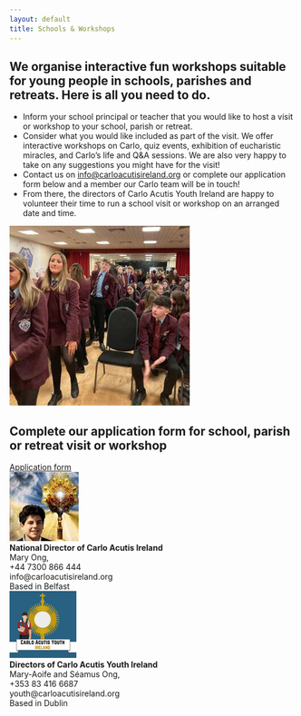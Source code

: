 ```yaml
---
layout: default
title: Schools & Workshops
---
```


<body class="bg-cover bg-no-repeat bg-center min-h-screen" style="background-image: url('/assets/images/1366250879.jpg');">
  <main class="container mx-auto py-12 px-4">
    <section class="mb-8 flex flex-col md:flex-row md:items-center md:justify-between">
      <div class="md:w-2/3">
        <h2 class="text-3xl font-bold text-gray-800 text-center mb-6">
          We organise interactive fun workshops suitable for young people in schools, parishes and retreats. Here is all you need to do.
        </h2>
        <ul class="list-disc list-inside text-lg space-y-3">
          <li>Inform your school principal or teacher that you would like to host a visit or workshop to your school, parish or retreat.</li>
          <li>
            Consider what you would like included as part of the visit.
            We offer interactive workshops on Carlo, quiz events, exhibition of eucharistic miracles, and Carlo’s life and Q&amp;A sessions. We are also very happy to take on any suggestions you might have for the visit!
          </li>
          <li>Contact us on <a href="mailto:info@carloacutisireland.org" class="text-blue-700 underline">info@carloacutisireland.org</a> or complete our application form below and a member our Carlo team will be in touch!</li>
          <li>
            From there, the directors of Carlo Acutis Youth Ireland are happy to volunteer their time to run a school visit or workshop on an arranged date and time.
          </li>
        </ul>
      </div>
      <div class="md:w-1/3 flex justify-center mt-6 md:mt-0">
        <img src="/assets/images/whatsapp-image-2024-06-22-at-12-28-25.jpeg" alt="Workshop" class="rounded shadow-lg max-w-xs border border-gray-200">
      </div>
    </section>
    <section class="mb-12">
      <div class="bg-blue-900 rounded text-white p-8 text-center">
        <h2 class="text-2xl md:text-3xl font-bold mb-4">
          Complete our application form for school, parish or retreat visit or workshop
        </h2>
        <a href="https://forms.gle/3qJTtvDY62Ne1Hpk6" target="_blank" class="inline-block bg-white text-blue-900 font-semibold px-6 py-2 rounded shadow hover:bg-blue-100 transition">
          Application form
        </a>
      </div>
    </section>
    <section class="grid grid-cols-1 md:grid-cols-2 gap-8 mb-10">
      <div class="flex flex-col items-center">
        <img src="/assets/images/carlo-acutis-ireland-logo_1.jpg" alt="Logo" class="mb-4 max-w-xs">
        <div class="text-lg text-center">
          <strong>National Director of Carlo Acutis Ireland</strong><br>
          Mary Ong,<br>
          +44 7300 866 444<br>
          info@carloacutisireland.org<br>
          Based in Belfast
        </div>
      </div>
      <div class="flex flex-col items-center">
        <img src="/assets/images/mary-eucharist_1.png" alt="Mary Eucharist" class="mb-4 max-w-xs">
        <div class="text-lg text-center">
          <strong>Directors of Carlo Acutis Youth Ireland</strong><br>
          Mary-Aoife and Séamus Ong,<br>
          +353 83 416 6687<br>
          youth@carloacutisireland.org<br>
          Based in Dublin
        </div>
      </div>
    </section>
  </main>
</body>

